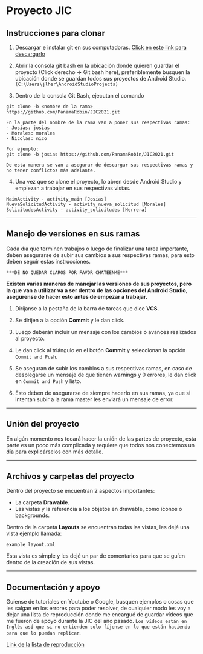 # Proyecto JIC
## Instrucciones para clonar

1. Descargar e instalar git en sus computadoras.
[Click en este link para descargarlo](https://git-scm.com/downloads)

2. Abrir la consola git bash en la ubicación donde quieren guardar el proyecto (Click derecho -> Git bash here), preferiblemente busquen la ubicación donde se guardan todos sus proyectos de Android Studio. ` (C:\Users\jlher\AndroidStudioProjects) `

3. Dentro de la consola Git Bash, ejecutan el comando
``` 
git clone -b <nombre de la rama> https://github.com/PanamaRobin/JIC2021.git

En la parte del nombre de la rama van a poner sus respectivas ramas:
- Josias: josias
- Morales: morales
- Nicolas: nico

Por ejemplo:
git clone -b josias https://github.com/PanamaRobin/JIC2021.git
``` 
` De esta manera se van a asegurar de descargar sus respectivas ramas y no tener conflictos más adelante. `

4. Una vez que se clone el proyecto, lo abren desde Android Studio y empiezan a trabajar en sus respectivas vistas.

```
MainActivity - activity_main [Josias]
NuevaSolicitudActivity - activity_nueva_solicitud [Morales]
SolicitudesActivity - activity_solicitudes [Herrera]
```
---
## Manejo de versiones en sus ramas
Cada día que terminen trabajos o luego de finalizar una tarea importante, deben asegurarse de subir sus cambios a sus respectivas ramas, para esto deben seguir estas instrucciones. 

` ***DE NO QUEDAR CLAROS POR FAVOR CHATEENME*** `

**Existen varias maneras de manejar las versiones de sus proyectos, pero la que van a utilizar va a ser dentro de las opciones del Android Studio, asegurense de hacer esto antes de empezar a trabajar.** 

1. Diríjanse a la pestaña de la barra de tareas que dice **VCS**.

2. Se dirijen a la opción **Commit** y le dan click.

3. Luego deberán incluir un mensaje con los cambios o avances realizados al proyecto.

4. Le dan click al triángulo en el botón **Commit** y seleccionan la opción ` Commit and Push `.

5. Se aseguran de subir los cambios a sus respectivas ramas, en caso de desplegarse un mensaje de que tienen warnings y 0 errores, le dan click en ` Commit and Push ` y listo.

6. Esto deben de asegurarse de siempre hacerlo en sus ramas, ya que si intentan subir a la rama master les enviará un mensaje de error.

---
## Unión del proyecto
En algún momento nos tocará hacer la unión de las partes de proyecto, esta parte es un poco más complicada y requiere que todos nos conectemos un día para explicárselos con más detalle.

---
## Archivos y carpetas del proyecto
Dentro del proyecto se encuentran 2 aspectos importantes:
- La carpeta **Drawable**.
- Las vistas y la referencia a los objetos en drawable, como íconos o backgrounds.

Dentro de la carpeta **Layouts** se encuentran todas las vistas, les dejé una vista ejemplo llamada:
``` 
example_layout.xml 
``` 

Esta vista es simple y les dejé un par de comentarios para que se guíen dentro de la creación de sus vistas.

---
## Documentación y apoyo
Guíense de tutoriales en Youtube o Google, busquen ejemplos o cosas que les salgan en los errores para poder resolver, de cualquier modo les voy a dejar una lista de reproducción donde me encargué de guardar vídeos que me fueron de apoyo durante la JIC del año pasado. ` Los vídeos están en Inglés así que si no entienden solo fíjense en lo que están haciendo para que lo puedan replicar `.

[Link de la lista de reproducción](https://www.youtube.com/playlist?list=PLPz6Mz6sWMAU_rXvcG1OwJ1WGzea0_8t3)